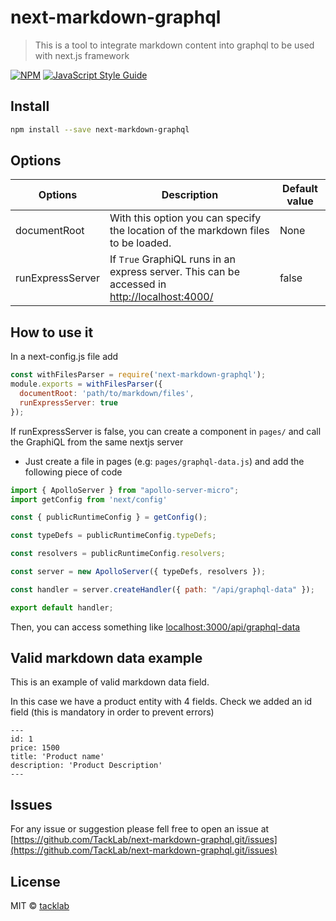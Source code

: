 # next-markdown-graphql
> This is a tool to integrate markdown content into graphql to be used with next.js framework

[![NPM](https://img.shields.io/npm/v/next-markdown-graphql.svg)](https://www.npmjs.com/package/next-markdown-graphql) [![JavaScript Style Guide](https://img.shields.io/badge/code_style-standard-brightgreen.svg)](https://standardjs.com)

## Install

```bash
npm install --save next-markdown-graphql
```

## Options

| Options  | Description | Default value |
| ------------- | ------------- | ------------- |
| documentRoot  | With this option you can specify the location of the markdown files to be loaded.  | None |
| runExpressServer  | If `True` GraphiQL runs in an express server. This can be accessed in [http://localhost:4000/](http://localhost:4000/)  | false |

## How to use it

In a next-config.js file add

```javascript
const withFilesParser = require('next-markdown-graphql');
module.exports = withFilesParser({
  documentRoot: 'path/to/markdown/files',
  runExpressServer: true
});
```

If runExpressServer is false, you can create a component in `pages/` and call the GraphiQL from the same nextjs server
 
- Just create a file in pages (e.g: `pages/graphql-data.js`) and add the following piece of code

```javascript
import { ApolloServer } from "apollo-server-micro";
import getConfig from 'next/config'

const { publicRuntimeConfig } = getConfig();

const typeDefs = publicRuntimeConfig.typeDefs;

const resolvers = publicRuntimeConfig.resolvers;

const server = new ApolloServer({ typeDefs, resolvers });

const handler = server.createHandler({ path: "/api/graphql-data" });

export default handler;
```

Then, you can access something like [localhost:3000/api/graphql-data](localhost:3000/api/graphql-data)

## Valid markdown data example

This is an example of valid markdown data field. 

In this case we have a product entity with 4 fields. Check we added an id field (this is mandatory in order to prevent errors)
```
---
id: 1
price: 1500
title: 'Product name'
description: 'Product Description'
---
```

## Issues

For any issue or suggestion please fell free to open an issue at [https://github.com/TackLab/next-markdown-graphql.git/issues](https://github.com/TackLab/next-markdown-graphql.git/issues)

## License

MIT © [tacklab](https://github.com/tacklab)
